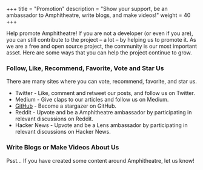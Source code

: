+++
title = "Promotion"
description = "Show your support, be an ambassador to Amphitheatre, write blogs, and make videos!"
weight = 40
+++

Help promote Amphitheatre! If you are not a developer (or even if you are), you can
still contribute to the project – a lot – by helping us to promote it. As we are
a free and open source project, the community is our most important asset. Here
are some ways that you can help the project continue to grow.

### Follow, Like, Recommend, Favorite, Vote and Star Us
There are many sites where you can vote, recommend, favorite, and star us.

- Twitter - Like, comment and retweet our posts, and follow us on Twitter.
- Medium - Give claps to our articles and follow us on Medium.
- [GitHub](https://github.com/amphitheatre-app) - Become a stargazer on GitHub.
- Reddit - Upvote and be a Amphitheatre ambassador by participating in relevant
  discussions on Reddit.
- Hacker News - Upvote and be a Lens ambassador by participating in relevant
  discussions on Hacker News.

### Write Blogs or Make Videos About Us

Psst... If you have created some content around Amphitheatre, let us know!
